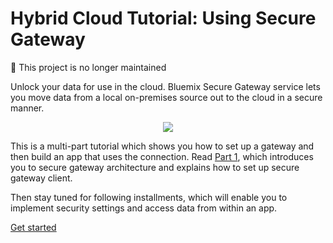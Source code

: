 # Hybrid Cloud Tutorial: Using Secure Gateway 

:no_entry_sign: This project is no longer maintained

Unlock your data for use in the cloud. Bluemix Secure Gateway service lets you move data from a local on-premises source out to the cloud in a secure manner. 

<p align="center"><img src="tutorial/images/secure_gateway_diagram.png"/></p>

This is a multi-part tutorial which shows you how to set up a gateway and then build an app that uses the connection. Read [Part 1](https://github.com/ibm-cds-labs/hybrid-cloud-tutorial/blob/master/tutorial/tutorial.md), which introduces you to secure gateway architecture and explains how to set up secure gateway client. 

Then stay tuned for following installments, which will enable you to implement security settings and access data from within an app.

[Get started](https://github.com/ibm-cds-labs/hybrid-cloud-tutorial/blob/master/tutorial/tutorial.md)
